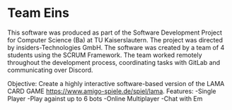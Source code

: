# Team Eins
This software was produced as part of the Software Development Project for Computer Science (Ba) at TU Kaiserslautern. The project was directed by insiders-Technologies GmbH. 
The software was created by a team of 4 students using the SCRUM Framework. The team worked remotely throughout the development process, coordinating tasks with GitLab and communicating over Discord.

Objective: Create a highly interactive software-based version of the LAMA CARD GAME https://www.amigo-spiele.de/spiel/lama. 
Features: 
-Single Player
  -Play against up to 6 bots
-Online Multiplayer
  -Chat with Em





